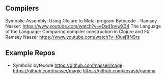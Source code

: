 ## Compilers

Symbolic Assembly: Using Clojure to Meta-program Bytecode - Ramsey Nasser: https://www.youtube.com/watch?v=eDad1pvwX34
The Language of the Language: Comparing compiler construction in Clojure and F# - Ramsey Nasser https://www.youtube.com/watch?v=t8usj1fN9rs

## Example Repos

* Symbolic bytecode	
  https://github.com/nasser/mage
  https://github.com/nasser/magic
  https://github.com/kovasb/gamma
